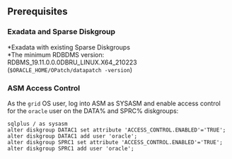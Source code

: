 ## Prerequisites
### Exadata and Sparse Diskgroup
*Exadata with existing Sparse Diskgroups  
*The minimum RDBDMS version: RDBMS_19.11.0.0.0DBRU_LINUX.X64_210223 (`$ORACLE_HOME/OPatch/datapatch -version`)

### ASM Access Control
As the `grid` OS user, log into ASM as SYSASM and enable access control for the `oracle` user on the DATA% and SPRC% diskgroups:
```
sqlplus / as sysasm
alter diskgroup DATAC1 set attribute 'ACCESS_CONTROL.ENABLED'='TRUE';
alter diskgroup DATAC1 add user 'oracle';
alter diskgroup SPRC1 set attribute 'ACCESS_CONTROL.ENABLED'='TRUE';
alter diskgroup SPRC1 add user 'oracle';
```